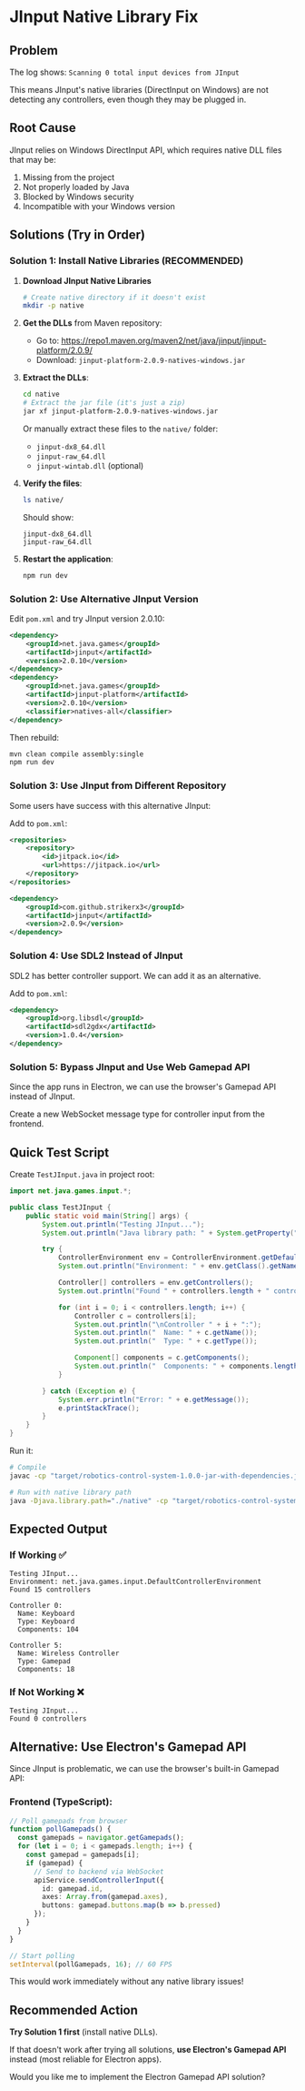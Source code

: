 # JInput Native Library Fix

## Problem
The log shows: `Scanning 0 total input devices from JInput`

This means JInput's native libraries (DirectInput on Windows) are not detecting any controllers, even though they may be plugged in.

## Root Cause
JInput relies on Windows DirectInput API, which requires native DLL files that may be:
1. Missing from the project
2. Not properly loaded by Java
3. Blocked by Windows security
4. Incompatible with your Windows version

## Solutions (Try in Order)

### Solution 1: Install Native Libraries (RECOMMENDED)

1. **Download JInput Native Libraries**
   ```bash
   # Create native directory if it doesn't exist
   mkdir -p native
   ```

2. **Get the DLLs** from Maven repository:
   - Go to: https://repo1.maven.org/maven2/net/java/jinput/jinput-platform/2.0.9/
   - Download: `jinput-platform-2.0.9-natives-windows.jar`

3. **Extract the DLLs**:
   ```bash
   cd native
   # Extract the jar file (it's just a zip)
   jar xf jinput-platform-2.0.9-natives-windows.jar
   ```

   Or manually extract these files to the `native/` folder:
   - `jinput-dx8_64.dll`
   - `jinput-raw_64.dll`
   - `jinput-wintab.dll` (optional)

4. **Verify the files**:
   ```bash
   ls native/
   ```

   Should show:
   ```
   jinput-dx8_64.dll
   jinput-raw_64.dll
   ```

5. **Restart the application**:
   ```bash
   npm run dev
   ```

### Solution 2: Use Alternative JInput Version

Edit `pom.xml` and try JInput version 2.0.10:

```xml
<dependency>
    <groupId>net.java.games</groupId>
    <artifactId>jinput</artifactId>
    <version>2.0.10</version>
</dependency>
<dependency>
    <groupId>net.java.games</groupId>
    <artifactId>jinput-platform</artifactId>
    <version>2.0.10</version>
    <classifier>natives-all</classifier>
</dependency>
```

Then rebuild:
```bash
mvn clean compile assembly:single
npm run dev
```

### Solution 3: Use JInput from Different Repository

Some users have success with this alternative JInput:

Add to `pom.xml`:
```xml
<repositories>
    <repository>
        <id>jitpack.io</id>
        <url>https://jitpack.io</url>
    </repository>
</repositories>

<dependency>
    <groupId>com.github.strikerx3</groupId>
    <artifactId>jinput</artifactId>
    <version>2.0.9</version>
</dependency>
```

### Solution 4: Use SDL2 Instead of JInput

SDL2 has better controller support. We can add it as an alternative.

Add to `pom.xml`:
```xml
<dependency>
    <groupId>org.libsdl</groupId>
    <artifactId>sdl2gdx</artifactId>
    <version>1.0.4</version>
</dependency>
```

### Solution 5: Bypass JInput and Use Web Gamepad API

Since the app runs in Electron, we can use the browser's Gamepad API instead of JInput.

Create a new WebSocket message type for controller input from the frontend.

## Quick Test Script

Create `TestJInput.java` in project root:

```java
import net.java.games.input.*;

public class TestJInput {
    public static void main(String[] args) {
        System.out.println("Testing JInput...");
        System.out.println("Java library path: " + System.getProperty("java.library.path"));

        try {
            ControllerEnvironment env = ControllerEnvironment.getDefaultEnvironment();
            System.out.println("Environment: " + env.getClass().getName());

            Controller[] controllers = env.getControllers();
            System.out.println("Found " + controllers.length + " controllers");

            for (int i = 0; i < controllers.length; i++) {
                Controller c = controllers[i];
                System.out.println("\nController " + i + ":");
                System.out.println("  Name: " + c.getName());
                System.out.println("  Type: " + c.getType());

                Component[] components = c.getComponents();
                System.out.println("  Components: " + components.length);
            }

        } catch (Exception e) {
            System.err.println("Error: " + e.getMessage());
            e.printStackTrace();
        }
    }
}
```

Run it:
```bash
# Compile
javac -cp "target/robotics-control-system-1.0.0-jar-with-dependencies.jar" TestJInput.java

# Run with native library path
java -Djava.library.path="./native" -cp "target/robotics-control-system-1.0.0-jar-with-dependencies.jar;." TestJInput
```

## Expected Output

### If Working ✅
```
Testing JInput...
Environment: net.java.games.input.DefaultControllerEnvironment
Found 15 controllers

Controller 0:
  Name: Keyboard
  Type: Keyboard
  Components: 104

Controller 5:
  Name: Wireless Controller
  Type: Gamepad
  Components: 18
```

### If Not Working ❌
```
Testing JInput...
Found 0 controllers
```

## Alternative: Use Electron's Gamepad API

Since JInput is problematic, we can use the browser's built-in Gamepad API:

### Frontend (TypeScript):
```typescript
// Poll gamepads from browser
function pollGamepads() {
  const gamepads = navigator.getGamepads();
  for (let i = 0; i < gamepads.length; i++) {
    const gamepad = gamepads[i];
    if (gamepad) {
      // Send to backend via WebSocket
      apiService.sendControllerInput({
        id: gamepad.id,
        axes: Array.from(gamepad.axes),
        buttons: gamepad.buttons.map(b => b.pressed)
      });
    }
  }
}

// Start polling
setInterval(pollGamepads, 16); // 60 FPS
```

This would work immediately without any native library issues!

## Recommended Action

**Try Solution 1 first** (install native DLLs).

If that doesn't work after trying all solutions, **use Electron's Gamepad API** instead (most reliable for Electron apps).

Would you like me to implement the Electron Gamepad API solution?
